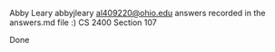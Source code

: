 Abby Leary
abbyjleary
al409220@ohio.edu
answers recorded in the answers.md file :)
CS 2400 Section 107

Done
